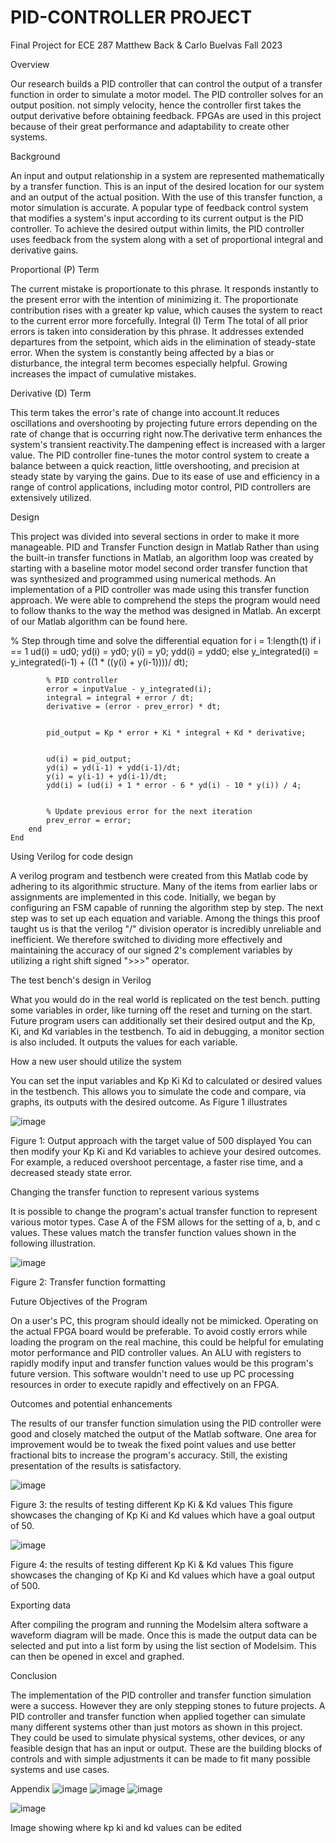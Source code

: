 # PID-CONTROLLER PROJECT
Final Project for ECE 287
Matthew Back & Carlo Buelvas
Fall 2023


Overview

Our research builds a PID controller that can control the output of a transfer function in order to simulate a motor model. The PID controller solves for an output position. not simply velocity, hence the controller first takes the output derivative before obtaining feedback. FPGAs are used in this project because of their great performance and adaptability to create other systems.


Background 

An input and output relationship in a system are represented mathematically by a transfer function. This is an input of the desired location for our system and an output of the actual position. With the use of this transfer function, a motor simulation is accurate. 
A popular type of feedback control system that modifies a system's input according to its current output is the PID controller. To achieve the desired output within limits, the PID controller uses feedback from the system along with a set of proportional integral and derivative gains. 


Proportional (P) Term

The current mistake is proportionate to this phrase. It responds instantly to the present error with the intention of minimizing it. The proportionate contribution rises with a greater kp value, which causes the system to react to the current error more forcefully.
Integral (I) Term 
The total of all prior errors is taken into consideration by this phrase. It addresses extended departures from the setpoint, which aids in the elimination of steady-state error. When the system is constantly being affected by a bias or disturbance, the integral term becomes especially helpful. Growing increases the impact of cumulative mistakes.




Derivative (D) Term 

This term takes the error's rate of change into account.It reduces oscillations and overshooting by projecting future errors depending on the rate of change that is occurring right now.The derivative term enhances the system's transient reactivity.The dampening effect is increased with a larger value. 
The PID controller fine-tunes the motor control system to create a balance between a quick reaction, little overshooting, and precision at steady state by varying the gains. Due to its ease of use and efficiency in a range of control applications, including motor control, PID controllers are extensively utilized.


Design

This project was divided into several sections in order to make it more manageable. 
PID and Transfer Function design in Matlab
Rather than using the built-in transfer functions in Matlab, an algorithm loop was created by starting with a baseline motor model second order transfer function that was synthesized and programmed using numerical methods. An implementation of a PID controller was made using this transfer function approach. We were able to comprehend the steps the program would need to follow thanks to the way the method was designed in Matlab. An excerpt of our Matlab algorithm can be found here.

% Step through time and solve the differential equation
    for i = 1:length(t)
        if i == 1
            ud(i) = ud0;
            yd(i) = yd0;
            y(i) = y0;
            ydd(i) = ydd0;
        else
            y_integrated(i) = y_integrated(i-1) + ((1 * ((y(i) + y(i-1))))/ dt);


            % PID controller
            error = inputValue - y_integrated(i);
            integral = integral + error / dt;
            derivative = (error - prev_error) * dt;


            pid_output = Kp * error + Ki * integral + Kd * derivative;


            ud(i) = pid_output;
            yd(i) = yd(i-1) + ydd(i-1)/dt;
            y(i) = y(i-1) + yd(i-1)/dt;
            ydd(i) = (ud(i) + 1 * error - 6 * yd(i) - 10 * y(i)) / 4;


            % Update previous error for the next iteration
            prev_error = error;
        end
    End


Using Verilog for code design

A verilog program and testbench were created from this Matlab code by adhering to its algorithmic structure. Many of the items from earlier labs or assignments are implemented in this code. Initially, we began by configuring an FSM capable of running the algorithm step by step. The next step was to set up each equation and variable. Among the things this proof taught us is that the verilog "/" division operator is incredibly unreliable and inefficient. We therefore switched to dividing more effectively and maintaining the accuracy of our signed 2's complement variables by utilizing a right shift signed ">>>" operator.


The test bench's design in Verilog

What you would do in the real world is replicated on the test bench. putting some variables in order, like turning off the reset and turning on the start. Future program users can additionally set their desired output and the Kp, Ki, and Kd variables in the testbench. To aid in debugging, a monitor section is also included. It outputs the values for each variable. 


How a new user should utilize the system

You can set the input variables and Kp Ki Kd to calculated or desired values in the testbench. This allows you to simulate the code and compare, via graphs, its outputs with the desired outcome. As Figure 1 illustrates


![image](https://github.com/CarloB26/Final_Project_ECE_287/assets/153966309/7bae0745-3dc6-4e5e-9ec9-ffb8c75b4573)

Figure 1: Output approach with the target value of 500 displayed
You can then modify your Kp Ki and Kd variables to achieve your desired outcomes. For example, a reduced overshoot percentage, a faster rise time, and a decreased steady state error. 


Changing the transfer function to represent various systems

It is possible to change the program's actual transfer function to represent various motor types. Case A of the FSM allows for the setting of a, b, and c values. These values match the transfer function values shown in the following illustration.

![image](https://github.com/CarloB26/Final_Project_ECE_287/assets/153966309/97136ad5-c380-454b-a1a5-f32b4d6cf97f)

Figure 2: Transfer function formatting

Future Objectives of the Program

On a user's PC, this program should ideally not be mimicked. Operating on the actual FPGA board would be preferable. To avoid costly errors while loading the program on the real machine, this could be helpful for emulating motor performance and PID controller values. An ALU with registers to rapidly modify input and transfer function values would be this program's future version. This software wouldn't need to use up PC processing resources in order to execute rapidly and effectively on an FPGA. 


Outcomes and potential enhancements

The results of our transfer function simulation using the PID controller were good and closely matched the output of the Matlab software. One area for improvement would be to tweak the fixed point values and use better fractional bits to increase the program's accuracy. Still, the existing presentation of the results is satisfactory. 





![image](https://github.com/CarloB26/Final_Project_ECE_287/assets/153966309/04357c7f-bc43-4516-a39f-d059be33cd59)

Figure 3: the results of testing different Kp Ki & Kd values 
This figure showcases the changing of Kp Ki and Kd values which have a goal output of 50.

![image](https://github.com/CarloB26/Final_Project_ECE_287/assets/153966309/58e70e5f-4bff-4a93-a834-566442897429)

Figure 4: the results of testing different Kp Ki & Kd values 
This figure showcases the changing of Kp Ki and Kd values which have a goal output of 500. 


Exporting data

After compiling the program and running the Modelsim altera software a waveform diagram will be made. Once this is made the output data can be selected and put into a list form by using the list section of Modelsim. This can then be opened in excel and graphed. 


Conclusion

The implementation of the PID controller and transfer function simulation were a success. However they are only stepping stones to future projects. A PID controller and transfer function when applied together can simulate many different systems other than just motors as shown in this project. They could be used to simulate physical systems, other devices, or any feasible design that has an input or output. These are the building blocks of controls and with simple adjustments it can be made to fit many possible systems and use cases.


Appendix
![image](https://github.com/CarloB26/Final_Project_ECE_287/assets/153966309/93f4c3fa-eb5a-4143-bdc1-217e6c09bb66)
![image](https://github.com/CarloB26/Final_Project_ECE_287/assets/153966309/34ed3ac2-3dc3-4617-80cd-da0d73acf06e)
![image](https://github.com/CarloB26/Final_Project_ECE_287/assets/153966309/7855ad58-f0d7-406c-a424-0987fcc549aa)

![image](https://github.com/CarloB26/Final_Project_ECE_287/assets/153966309/7eb9bf6a-54cc-49c8-9f8c-d1654a10658d)

Image showing where kp ki and kd values can be edited

